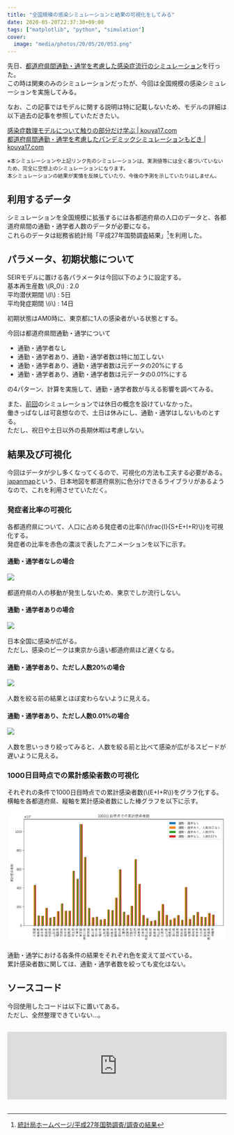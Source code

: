 ```yaml
---
title: "全国規模の感染シミュレーションと結果の可視化をしてみる"
date: 2020-05-20T22:37:30+09:00
tags: ["matplotlib", "python", "simulation"]
cover:
  image: "media/photos/20/05/20/053.png"
---
```


先日、[都道府県間通勤・通学を考慮した感染症流行のシミュレーション](https://kouya17.com/posts/25/)を行った。  
この時は関東のみのシミュレーションだったが、今回は全国規模の感染シミュレーションを実施してみる。

なお、この記事ではモデルに関する説明は特に記載しないため、モデルの詳細は以下過去の記事を参照していただきたい。

[感染症数理モデルについて触りの部分だけ学ぶ \| kouya17\.com](https://kouya17.com/posts/24/)  
[都道府県間通勤・通学を考慮したパンデミックシミュレーションもどき \| kouya17\.com](https://kouya17.com/posts/25/)

<small>※本シミュレーションや上記リンク先のシミュレーションは、実測値等には全く基づいていないため、完全に空想上のシミュレーションになります。  
本シミュレーションの結果が実情を反映していたり、今後の予測を示していたりはしません。</small>

## 利用するデータ

シミュレーションを全国規模に拡張するには各都道府県の人口のデータと、各都道府県間の通勤・通学者人数のデータが必要になる。  
これらのデータは総務省統計局「平成27年国勢調査結果」[^1]を利用した。

## パラメータ、初期状態について

SEIRモデルに置ける各パラメータは今回以下のように設定する。  
基本再生産数 \\(R_0\\) : 2.0  
平均潜伏期間 \\(l\\) : 5日  
平均発症期間 \\(i\\) : 14日

初期状態はAM0時に、東京都に1人の感染者がいる状態とする。

今回は都道府県間通勤・通学について

- 通勤・通学者なし
- 通勤・通学者あり、通勤・通学者数は特に加工しない
- 通勤・通学者あり、通勤・通学者数は元データの20%にする
- 通勤・通学者あり、通勤・通学者数は元データの0.01%にする

の4パターン、計算を実施して、通勤・通学者数が与える影響を調べてみる。

また、[前回](https://kouya17.com/posts/25/)のシミュレーションでは休日の概念を設けていなかった。  
働きっぱなしは可哀想なので、土日は休みにし、通勤・通学はしないものとする。  
ただし、祝日や土日以外の長期休暇は考慮しない。

## 結果及び可視化

今回はデータが少し多くなってくるので、可視化の方法も工夫する必要がある。  
[japanmap](https://pypi.org/project/japanmap/)という、日本地図を都道府県別に色分けできるライブラリがあるようなので、これを利用させていただく。

### 発症者比率の可視化

各都道府県について、人口に占める発症者の比率(\\(\frac{I}{S+E+I+R}\\))を可視化する。  
発症者の比率を赤色の濃淡で表したアニメーションを以下に示す。

#### 通勤・通学者なしの場合

![](/media/gif/20200520/commute00.gif)

都道府県の人の移動が発生しないため、東京でしか流行しない。

#### 通勤・通学者ありの場合

![](/media/gif/20200520/commute10.gif)

日本全国に感染が広がる。  
ただし、感染のピークは東京から遠い都道府県ほど遅くなる。

#### 通勤・通学者あり、ただし人数20%の場合

![](/media/gif/20200520/commute02.gif)

人数を絞る前の結果とほぼ変わらないように見える。

#### 通勤・通学者あり、ただし人数0.01%の場合

![](/media/gif/20200520/commute00001.gif)

人数を思いっきり絞ってみると、人数を絞る前と比べて感染が広がるスピードが遅いように見える。

### 1000日目時点での累計感染者数の可視化

それぞれの条件で1000日目時点での累計感染者数(\\(E+I+R\\))をグラフ化する。  
横軸を各都道府県、縦軸を累計感染者数にした棒グラフを以下に示す。

![](/media/markdownx/942fc5b3-49c3-4e59-a76f-25b4a9063119.png)

通勤・通学における各条件の結果をそれぞれ色を変えて並べている。  
累計感染者数に関しては、通勤・通学者数を絞っても変化はない。

## ソースコード

今回使用したコードは以下に置いてある。  
ただし、全然整理できていない…。

<iframe class="hatenablogcard" style="width:100%;height:155px;margin:15px 0;max-width:680px;" title="kouya17/seir_commute_model: SEIRモデルに対し、通勤・通学の影響を考慮したシミュレーションモデル" src="https://hatenablog-parts.com/embed?url=https://github.com/kouya17/seir_commute_model" frameborder="0" scrolling="no"></iframe>

[^1]: [統計局ホームページ/平成27年国勢調査/調査の結果](https://www.stat.go.jp/data/kokusei/2015/kekka.html)